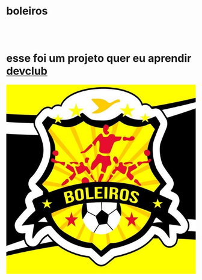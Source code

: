 <h1>boleiros</h1>
<br>
<br>
<h1>esse foi um projeto quer eu aprendir <a href="https://rodolfomori.com.br/devclub/">devclub</a></h1>
<img src="https://github.com/cooperfylde/inicio-de-muitos/blob/main/top.jpg?raw=true"/>
